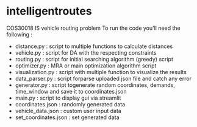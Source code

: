 # intelligentroutes
COS30018 IS vehicle routing problem
 To run the code you'll need the following :
 - distance.py : script to multiple functions to calculate distances
 - vehicle.py : script for DA with the respecting constraints
 - routing.py : script for initial searching algorithm (greedy) script
 - optimizer.py : MRA or main optimization algorithm script
 - visualization.py : script with multiple function to visualize the results
 - data_parser.py : script forparse uploaded json file and catch any error 
 - generator.py : script togenerate random coordinates, demands, time_window and save it to coordinates.json
 - main.py : script to display gui via streamlit
 - coordinates.json : randomly generated data
 - vehicle_data.json : custom user input data
 - set_coordinates.json : set generated data